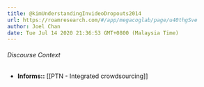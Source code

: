 ```yaml
---
title: @kimUnderstandingInvideoDropouts2014
url: https://roamresearch.com/#/app/megacoglab/page/u40thgSve
author: Joel Chan
date: Tue Jul 14 2020 21:36:53 GMT+0800 (Malaysia Time)
---
```




###### Discourse Context

- **Informs::** [[PTN - Integrated crowdsourcing]]
